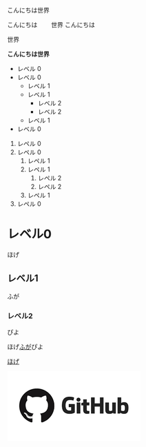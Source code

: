 こんにちは世界

こんにちは　　
世界
こんにちは

世界

**こんにちは世界**
- レベル 0
- レベル 0
  - レベル 1
  - レベル 1
    - レベル 2
    - レベル 2
  - レベル 1
- レベル 0
1. レペル 0
1. レペル 0
   1. レペル 1
   1. レペル 1
      1. レペル 2
      1. レペル 2
   1. レペル 1
1. レペル 0

# レベル0

ほげ

## レベル1

ふが

### レベル2

ぴよ

ほげ[ふが](https://github.com/)ぴよ

[ほげ](./fuga/hoge.md)

![ほげ](./hoge.png)
